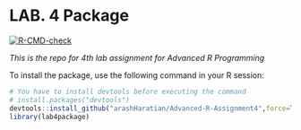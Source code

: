 # LAB. 4 Package

<!-- badges: start -->
[![R-CMD-check](https://github.com/arashHaratian/Advanced-R-Assignment4/actions/workflows/R-CMD-check.yaml/badge.svg)](https://github.com/arashHaratian/Advanced-R-Assignment4/actions/workflows/R-CMD-check.yaml)
<!-- badges: end -->


_This is the repo for 4th lab assignment for Advanced R Programming_

To install the package, use the following command in your R session:

```r
# You have to install devtools before executing the command
# install.packages("devtools")
devtools::install_github("arashHaratian/Advanced-R-Assignment4",force=TRUE, build_vignettes = TRUE)
library(lab4package)
```
